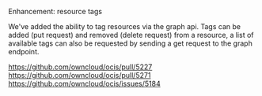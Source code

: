 Enhancement: resource tags

We've added the ability to tag resources via the graph api.
Tags can be added (put request) and removed (delete request) from a resource,
a list of available tags can also be requested by sending a get request to the graph endpoint.

https://github.com/owncloud/ocis/pull/5227
https://github.com/owncloud/ocis/pull/5271
https://github.com/owncloud/ocis/issues/5184

